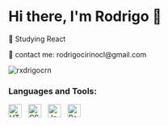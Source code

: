 # Hi there, I'm Rodrigo 👋 

<p align="left">🌱 Studying React 
<p align="left">📧 contact me: rodrigocirinocl@gmail.com 
<p align="left"> <img src="https://github-readme-stats.vercel.app/api?username=rxdrigocrn&show_icons=true&theme=dark" alt="rxdrigocrn" />





### Languages and Tools:

<img align="left" alt="HTML5" width="26px" src="https://cdn.jsdelivr.net/gh/devicons/devicon/icons/html5/html5-original.svg" style="padding-right:10px;"/>
<img align="left" alt="CSS3" width="26px" src="https://cdn.jsdelivr.net/gh/devicons/devicon/icons/css3/css3-original.svg" style="padding-right:10px;"/>
<img align="left" alt="JavaScript" width="26px" src="https://cdn.jsdelivr.net/gh/devicons/devicon/icons/javascript/javascript-original.svg" style="padding-right:10px;"/>
<img align="left" alt="React" width="26px" src="https://cdn.jsdelivr.net/gh/devicons/devicon/icons/react/react-original.svg" style="padding-right:10px;"/>




